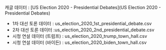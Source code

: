 캐글 데이터 : [US Election 2020 - Presidential Debates](US Election 2020 - Presidential Debates) 

- 1차 대선 토론 데이터 : us_election_2020_1st_presidential_debate.csv
- 2차 대선 토론 데이터 :us_election_2020_2nd_presidential_debate.csv
- 시청 연설 데이터 (트럼프) : us_election_2020_trump_town_hall.csv
- 시청 연설 데이터 (바이든) : us_election_2020_biden_town_hall.csv
